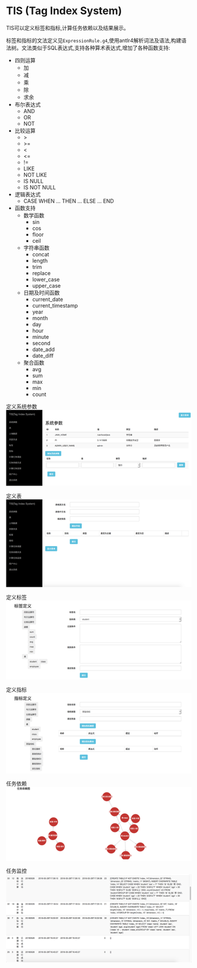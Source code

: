 # TIS (Tag Index System) 
TIS可以定义标签和指标,计算任务依赖以及结果展示。

标签和指标的文法定义见`ExpressionRule.g4`,使用antlr4解析词法及语法,构建语法树。文法类似于SQL表达式,支持各种算术表达式,增加了各种函数支持:

- 四则运算
  - 加
  - 减
  - 乘
  - 除
  - 求余
- 布尔表达式
  - AND
  - OR
  - NOT
- 比较运算
  - &gt;
  - &gt;=
  - &lt;
  - &lt;=
  - !=
  - LIKE
  - NOT LIKE
  - IS NULL
  - IS NOT NULL
- 逻辑表达式
  - CASE WHEN ... THEN ... ELSE ... END
- 函数支持
  - 数学函数
    - sin
    - cos
    - floor
    - ceil
  - 字符串函数
    - concat
    - length
    - trim
    - replace
    - lower_case
    - upper_case
  - 日期及时间函数
    - current_date
    - current_timestamp
    - year
    - month
    - day
    - hour
    - minute
    - second
    - date_add
    - date_diff
  - 聚合函数
    - avg
    - sum
    - max
    - min
    - count


定义系统参数
![系统参数](https://github.com/anshishagua/dataAnalysis/blob/master/src/main/resources/screenshots/systemParameter.png)

定义表
![表](https://github.com/anshishagua/dataAnalysis/blob/master/src/main/resources/screenshots/tableDefine.png)

定义标签
![标签](https://github.com/anshishagua/dataAnalysis/blob/master/src/main/resources/screenshots/tagDefine.png)


定义指标
![指标](https://github.com/anshishagua/dataAnalysis/blob/master/src/main/resources/screenshots/indexDefine.png)

任务依赖
![任务依赖](https://github.com/anshishagua/dataAnalysis/blob/master/src/main/resources/screenshots/taskDependency.png)

任务监控
![任务监控](https://github.com/anshishagua/dataAnalysis/blob/master/src/main/resources/screenshots/taskExecution.png)

